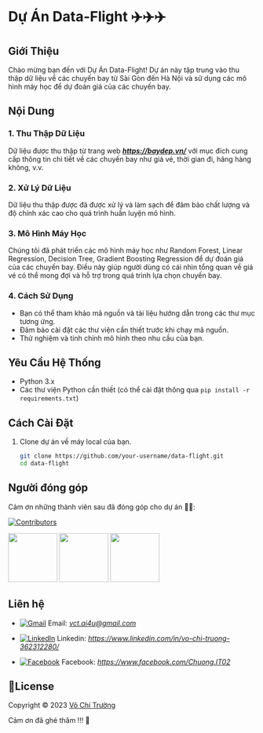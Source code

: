 <link rel="stylesheet" href="https://cdnjs.cloudflare.com/ajax/libs/font-awesome/5.15.3/css/all.min.css" integrity="sha384-mQ93GR66B00ZXjt0YO5KlohRA5SY2XofGJopfMz1YUnvfOBr5FaOgauM98gT5N" crossorigin="anonymous">

# Dự Án Data-Flight ✈️✈️✈️

## Giới Thiệu
Chào mừng bạn đến với Dự Án Data-Flight! Dự án này tập trung vào thu thập dữ liệu về các chuyến bay từ Sài Gòn đến Hà Nội và sử dụng các mô hình máy học để dự đoán giá của các chuyến bay.

## Nội Dung

### 1. Thu Thập Dữ Liệu
Dữ liệu được thu thập từ trang web ***https://baydep.vn/*** với mục đích cung cấp thông tin chi tiết về các chuyến bay như giá vé, thời gian đi, hãng hàng không, v.v.

### 2. Xử Lý Dữ Liệu
Dữ liệu thu thập được đã được xử lý và làm sạch để đảm bảo chất lượng và độ chính xác cao cho quá trình huấn luyện mô hình.

### 3. Mô Hình Máy Học
Chúng tôi đã phát triển các mô hình máy học như Random Forest, Linear Regression, Decision Tree, Gradient Boosting Regression để dự đoán giá của các chuyến bay. Điều này giúp người dùng có cái nhìn tổng quan về giá vé có thể mong đợi và hỗ trợ trong quá trình lựa chọn chuyến bay.

### 4. Cách Sử Dụng
- Bạn có thể tham khảo mã nguồn và tài liệu hướng dẫn trong các thư mục tương ứng.
- Đảm bảo cài đặt các thư viện cần thiết trước khi chạy mã nguồn.
- Thử nghiệm và tinh chỉnh mô hình theo nhu cầu của bạn.

## Yêu Cầu Hệ Thống
- Python 3.x
- Các thư viện Python cần thiết (có thể cài đặt thông qua `pip install -r requirements.txt`)

## Cách Cài Đặt
1. Clone dự án về máy local của bạn.
   ```bash
   git clone https://github.com/your-username/data-flight.git
   cd data-flight
## Người đóng góp
Cảm ơn những thành viên sau đã đóng góp cho dự án 🌹🎉: 

[![Contributors](https://img.shields.io/github/contributors/chuongprg-it/data-flight?style=for-the-badge)](https://github.com/chuongprg-it/data-flight/graphs/contributors)

[//]:#[![Avatar](https://github.com/chuongprg-it.png?size=100)](https://github.com/chuongprg-it)
[//]:#[![Avatar](https://github.com/chuongprg.png?size=100)](https://github.com/chuongprg)

[<img src="https://github.com/chuongprg-it.png?size=100" width="100" height="100" >](https://github.com/chuongprg-it)
[<img src="https://github.com/chuongprg.png?size=100" width="100" height="100" >](https://github.com/chuongprg)
[<img src="https://github.com/Vuvha.png?size=100" width="100" height="100" >](https://github.com/Vuvha)






## Liên hệ
- [![Gmail](https://img.shields.io/badge/Gmail-D14836?style=for-the-badge&logo=gmail&logoColor=white)](vct.ai4u@gmail.com)
Email: *vct.ai4u@gmail.com*

- [![LinkedIn](https://img.shields.io/badge/LinkedIn-0077B5?style=for-the-badge&logo=linkedin&logoColor=white)]([https://www.linkedin.com/in/your-username/](https://www.linkedin.com/in/vo-chi-truong-362312280/)) Linkedin: *https://www.linkedin.com/in/vo-chi-truong-362312280/*

- [![Facebook](https://img.shields.io/badge/Facebook-1877F2?style=for-the-badge&logo=facebook&logoColor=white)]([https://www.facebook.com/your-username/](https://www.facebook.com/Chuong.IT02)) Facebook: *https://www.facebook.com/Chuong.IT02*
## 📝License
Copyright © 2023 [Võ Chí Trường](https://github.com/chuongprg-it)

Cảm ơn đã ghé thăm !!! 💖
